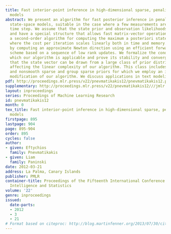 ```yaml
---
title: Fast interior-point inference in high-dimensional sparse, penalized state-space
  models
abstract: We present an algorithm for fast posterior inference in penalized high-dimensional
  state-space models, suitable in the case where a few measurements are taken in each
  time step. We assume that the state prior and observation likelihoods are log-concave
  and have a special structure that allows fast matrix-vector operations. We derive
  a second-order algorithm for computing the maximum a posteriori state path estimate,
  where the cost per iteration scales linearly both in time and memory. This is done
  by computing an approximate Newton direction using an efficient forward-backward
  scheme based on a sequence of low rank updates. We formalize the conditions under
  which our algorithm is applicable and prove its stability and convergence. We show
  that the state vector can be drawn from a large class of prior distributions without
  affecting the linear complexity of our algorithm. This class includes both Gaussian
  and nonsmooth sparse and group sparse priors for which we employ an interior point
  modification of our algorithm. We discuss applications in text modeling and neuroscience.
pdf: http://proceedings.mlr.press/v22/pnevmatikakis12/pnevmatikakis12.pdf
supplementary: http://proceedings.mlr.press/v22/pnevmatikakis12///jmlr.org/proceedings/papers/v22/pnevmatikakis12/pnevmatikakis12Supple.pdf
layout: inproceedings
series: Proceedings of Machine Learning Research
id: pnevmatikakis12
month: 0
tex_title: Fast interior-point inference in high-dimensional sparse, penalized state-space
  models
firstpage: 895
lastpage: 904
page: 895-904
order: 895
cycles: false
author:
- given: Eftychios
  family: Pnevmatikakis
- given: Liam
  family: Paninski
date: 2012-03-21
address: La Palma, Canary Islands
publisher: PMLR
container-title: Proceedings of the Fifteenth International Conference on Artificial
  Intelligence and Statistics
volume: '22'
genre: inproceedings
issued:
  date-parts:
  - 2012
  - 3
  - 21
# Format based on citeproc: http://blog.martinfenner.org/2013/07/30/citeproc-yaml-for-bibliographies/
---
```

